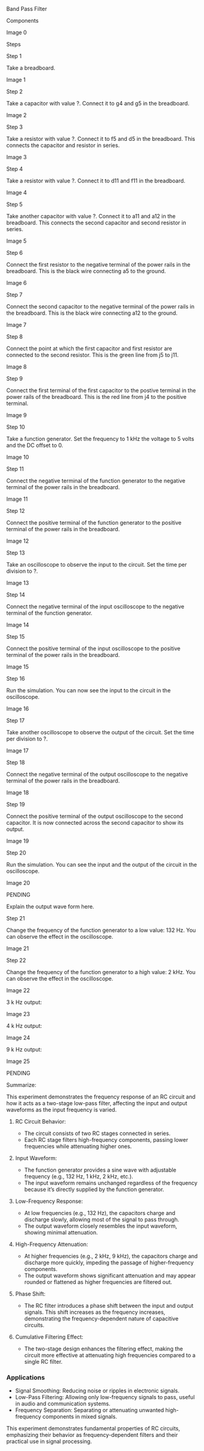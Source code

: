 Band Pass Filter

Components

Image 0

Steps

Step 1

Take a breadboard.

Image 1

Step 2

Take a capacitor with value ?. Connect it to g4 and g5 in the breadboard.

Image 2

Step 3

Take a resistor with value ?. Connect it to f5 and d5 in the breadboard. This connects the capacitor and resistor in series.

Image 3

Step 4

Take a resistor with value ?. Connect it to d11 and f11 in the breadboard.

Image 4

Step 5

Take another capacitor with value ?. Connect it to a11 and a12 in the breadboard. This connects the second capacitor and second resistor in series.

Image 5

Step 6

Connect the first resistor to the negative terminal of the power rails in the breadboard. This is the black wire connecting a5 to the ground.

Image 6

Step 7

Connect the second capacitor to the negative terminal of the power rails in the breadboard. This is the black wire connecting a12 to the ground.

Image 7

Step 8

Connect the point at which the first capacitor and first resistor are connected to the second resistor. This is the green line from j5 to j11.

Image 8

Step 9

Connect the first terminal of the first capacitor to the postive terminal in the power rails of the breadboard. This is the red line from j4 to the positive terminal.

Image 9

Step 10

Take a function generator. Set the frequency to 1 kHz the voltage to 5 volts and the DC offset to 0.

Image 10

Step 11

Connect the negative terminal of the function generator to the negative terminal of the power rails in the breadboard.

Image 11

Step 12

Connect the positive terminal of the function generator to the positive terminal of the power rails in the breadboard.

Image 12

Step 13

Take an oscilloscope to observe the input to the circuit. Set the time per division to ?.

Image 13

Step 14

Connect the negative terminal of the input oscilloscope to the negative terminal of the function generator.

Image 14

Step 15

Connect the positive terminal of the input oscilloscope to the positive terminal of the power rails in the breadboard.

Image 15

Step 16

Run the simulation. You can now see the input to the circuit in the oscilloscope.

Image 16

Step 17

Take another oscilloscope to observe the output of the circuit. Set the time per division to ?.

Image 17

Step 18

Connect the negative terminal of the output oscilloscope to the negative terminal of the power rails in the breadboard.

Image 18

Step 19

Connect the positive terminal of the output oscilloscope to the second capacitor. It is now connected across the second capacitor to show its output.

Image 19

Step 20

Run the simulation. You can see the input and the output of the circuit in the oscilloscope.

Image 20

PENDING

Explain the output wave form here.

Step 21

Change the frequency of the function generator to a low value: 132 Hz. You can observe the effect in the oscilloscope.

Image 21

Step 22

Change the frequency of the function generator to a high value: 2 kHz. You can observe the effect in the oscilloscope.

Image 22

3 k Hz output:

Image 23

4 k Hz output:

Image 24

9 k Hz output:

Image 25

PENDING

Summarize:

This experiment demonstrates the frequency response of an RC circuit and how it acts as a two-stage low-pass filter, affecting the input and output waveforms as the input frequency is varied.

1. RC Circuit Behavior:
   - The circuit consists of two RC stages connected in series.
   - Each RC stage filters high-frequency components, passing lower frequencies while attenuating higher ones.

2. Input Waveform:
   - The function generator provides a sine wave with adjustable frequency (e.g., 132 Hz, 1 kHz, 2 kHz, etc.).
   - The input waveform remains unchanged regardless of the frequency because it’s directly supplied by the function generator.

3. Low-Frequency Response:
   - At low frequencies (e.g., 132 Hz), the capacitors charge and discharge slowly, allowing most of the signal to pass through.
   - The output waveform closely resembles the input waveform, showing minimal attenuation.

4. High-Frequency Attenuation:
   - At higher frequencies (e.g., 2 kHz, 9 kHz), the capacitors charge and discharge more quickly, impeding the passage of higher-frequency components.
   - The output waveform shows significant attenuation and may appear rounded or flattened as higher frequencies are filtered out.

5. Phase Shift:
   - The RC filter introduces a phase shift between the input and output signals. This shift increases as the frequency increases, demonstrating the frequency-dependent nature of capacitive circuits.

6. Cumulative Filtering Effect:
   - The two-stage design enhances the filtering effect, making the circuit more effective at attenuating high frequencies compared to a single RC filter.

### Applications

- Signal Smoothing: Reducing noise or ripples in electronic signals.
- Low-Pass Filtering: Allowing only low-frequency signals to pass, useful in audio and communication systems.
- Frequency Separation: Separating or attenuating unwanted high-frequency components in mixed signals.

This experiment demonstrates fundamental properties of RC circuits, emphasizing their behavior as frequency-dependent filters and their practical use in signal processing.
